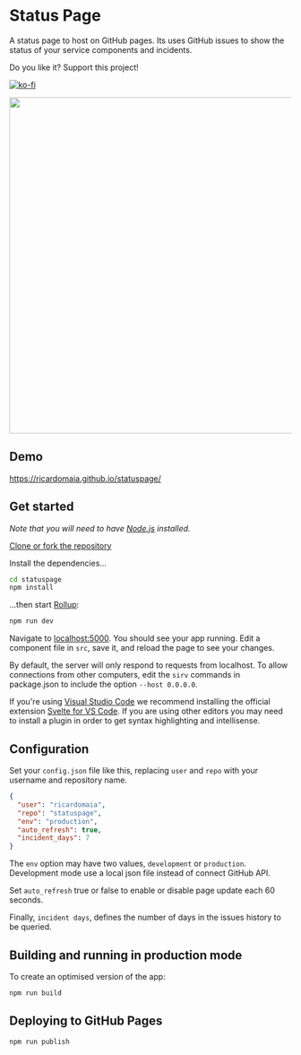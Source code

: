 # Status Page

A status page to host on GitHub pages. Its uses GitHub issues to show the status of your service components and incidents.

Do you like it? Support this project!

[![ko-fi](https://www.ko-fi.com/img/githubbutton_sm.svg)](https://ko-fi.com/B0B12LOPH)

<img src="https://github.com/ricardomaia/statuspage/blob/main/screenshot.png" width="600" />

## Demo
https://ricardomaia.github.io/statuspage/

## Get started

_Note that you will need to have [Node.js](https://nodejs.org) installed._

[Clone or fork the repository](https://github.com/ricardomaia/statuspage/fork)

Install the dependencies...

```bash
cd statuspage
npm install
```

...then start [Rollup](https://rollupjs.org):

```bash
npm run dev
```

Navigate to [localhost:5000](http://localhost:5000). You should see your app running. Edit a component file in `src`, save it, and reload the page to see your changes.

By default, the server will only respond to requests from localhost. To allow connections from other computers, edit the `sirv` commands in package.json to include the option `--host 0.0.0.0`.

If you're using [Visual Studio Code](https://code.visualstudio.com/) we recommend installing the official extension [Svelte for VS Code](https://marketplace.visualstudio.com/items?itemName=svelte.svelte-vscode). If you are using other editors you may need to install a plugin in order to get syntax highlighting and intellisense.

## Configuration

Set your `config.json` file like this, replacing `user` and `repo` with your username and repository name.

```json
{
  "user": "ricardomaia",
  "repo": "statuspage",
  "env": "production",
  "auto_refresh": true,
  "incident_days": 7
}
```

The `env` option may have two values, `development` or `production`. Development mode use a local json file instead of connect GitHub API.

Set `auto_refresh` true or false to enable or disable page update each 60 seconds.

Finally, `incident days`, defines the number of days in the issues history to be queried.

## Building and running in production mode

To create an optimised version of the app:

```bash
npm run build
```

## Deploying to GitHub Pages

```bash
npm run publish
```
